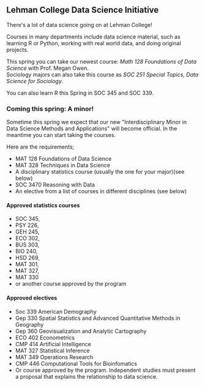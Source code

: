 ## Lehman College Data Science Initiative

There's a lot of data science going on at Lehman College! 

Courses in many departments include data science material, such as learning R or Python, working with real world data,
and doing original projects. 

This spring you can take our newest course: *Math 128 Foundations of Data Science*  with Prof. Megan Owen.  
Sociology majors can also take this course as *SOC 251 Special Topics, Data Science for Sociology*.

You can also learn R this Spring in SOC 345 and SOC 339.

### Coming this spring: A minor!

Sometime this spring we expect that our new "Interdisciplinary Minor in Data Science Methods and Applications" will 
become official.  In the meantime you can start taking the courses.

Here are the requirements;

- MAT 128 Foundations of Data Science  
- MAT 328 Techniques in Data Science  
- A disciplinary statistics course (usually the one for your major)(see below)    
- SOC 3470 Reasoning with Data  
- An elective from a list of courses in different disciplines (see below)  

#### Approved statistics courses

- SOC 345, 
- PSY 226, 
- GEH 245, 
- ECO 302, 
- BUS 303, 
- BIO 240,  
- HSD 269, 
- MAT 301, 
- MAT 327, 
- MAT 330 
- or another course approved by the program

#### Approved electives
- Soc 339 American Demography
- Gep 330 Spatial Statistics and Advanced Quantitative Methods in Geography
- Gep 360 Geovisualization and Analytic Cartography 
- ECO 402 Econometrics
- CMP 414 Artificial Intelligence
- MAT 327 Statistical Inference
- MAT 349 Operations Research
- CMP 446 Computational Tools for Bioinfomatics
- Or course approved by the program. Independent studies must present a proposal that explains
the relationship to data science.
